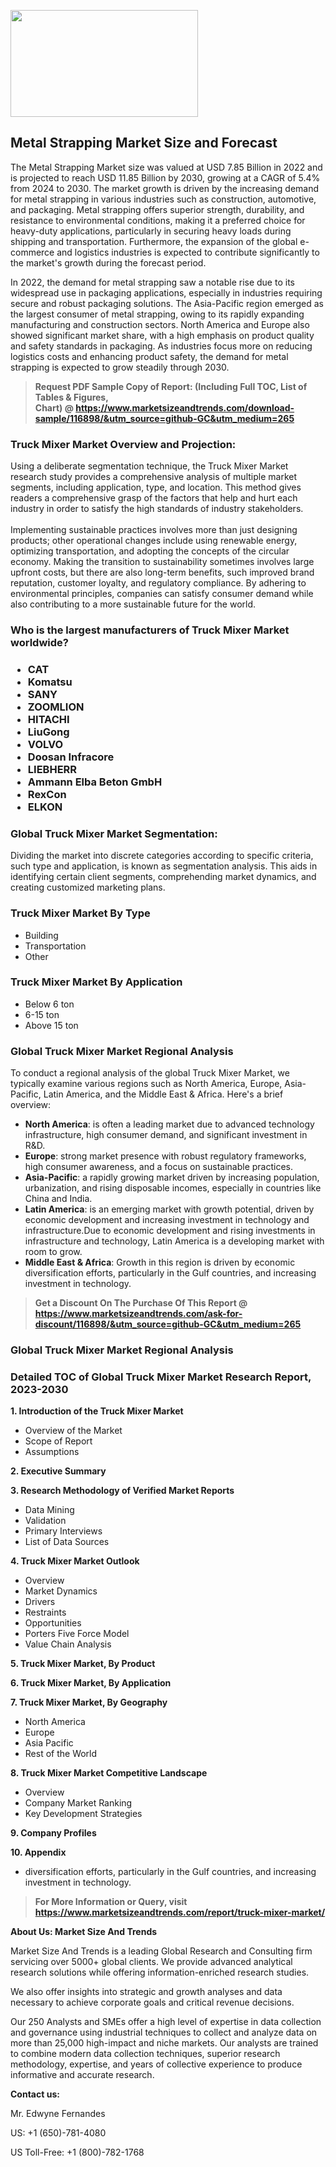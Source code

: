 <p><img class="alignnone size-medium wp-image-20088" src="https://ffe5etoiles.com/wp-content/uploads/2024/12/MST1-300x171.png" alt="" width="300" height="171" /></p><h2>Metal Strapping Market Size and Forecast</h2><p>The Metal Strapping Market size was valued at USD 7.85 Billion in 2022 and is projected to reach USD 11.85 Billion by 2030, growing at a CAGR of 5.4% from 2024 to 2030. The market growth is driven by the increasing demand for metal strapping in various industries such as construction, automotive, and packaging. Metal strapping offers superior strength, durability, and resistance to environmental conditions, making it a preferred choice for heavy-duty applications, particularly in securing heavy loads during shipping and transportation. Furthermore, the expansion of the global e-commerce and logistics industries is expected to contribute significantly to the market's growth during the forecast period.</p><p>In 2022, the demand for metal strapping saw a notable rise due to its widespread use in packaging applications, especially in industries requiring secure and robust packaging solutions. The Asia-Pacific region emerged as the largest consumer of metal strapping, owing to its rapidly expanding manufacturing and construction sectors. North America and Europe also showed significant market share, with a high emphasis on product quality and safety standards in packaging. As industries focus more on reducing logistics costs and enhancing product safety, the demand for metal strapping is expected to grow steadily through 2030.</p></p><blockquote id="" class=""><strong>Request PDF Sample Copy of Report: (Including Full TOC, List of Tables &amp; Figures, Chart)&nbsp;@&nbsp;<strong><a href="https://www.marketsizeandtrends.com/download-sample/116898/&utm_source=github-GC&utm_medium=265" target="_blank">https://www.marketsizeandtrends.com/download-sample/116898/&utm_source=github-GC&utm_medium=265</a></strong></strong></blockquote><h3 id="" class="">Truck Mixer Market&nbsp;Overview and Projection:</h3><p id="" class="">Using a deliberate segmentation technique, the Truck Mixer Market research study provides a comprehensive analysis of multiple market segments, including application, type, and location. This method gives readers a comprehensive grasp of the factors that help and hurt each industry in order to satisfy the high standards of industry stakeholders. <br /> <br />Implementing sustainable practices involves more than just designing products; other operational changes include using renewable energy, optimizing transportation, and adopting the concepts of the circular economy. Making the transition to sustainability sometimes involves large upfront costs, but there are also long-term benefits, such improved brand reputation, customer loyalty, and regulatory compliance. By adhering to environmental principles, companies can satisfy consumer demand while also contributing to a more sustainable future for the world.</p><h3 id="" class="">Who is the largest manufacturers of&nbsp;Truck Mixer Market worldwide?</h3><h3 class=""><p><ul><li>CAT </li><li> Komatsu </li><li> SANY </li><li> ZOOMLION </li><li> HITACHI </li><li> LiuGong </li><li> VOLVO </li><li> Doosan Infracore </li><li> LIEBHERR </li><li> Ammann Elba Beton GmbH </li><li> RexCon </li><li> ELKON</li></ul></p></h3><h3 id="" class="">Global&nbsp;Truck Mixer Market Segmentation:</h3><p id="" class="">Dividing the market into discrete categories according to specific criteria, such type and application, is known as segmentation analysis. This aids in identifying certain client segments, comprehending market dynamics, and creating customized marketing plans.</p><h3 id="" class="">Truck Mixer Market&nbsp;By Type</h3><p><p><ul><li>Building</li><li> Transportation</li><li> Other</p></li></ul></p></p><h3 id="" class="">Truck Mixer Market&nbsp;By Application</h3><p class=""><p><ul><li>Below 6 ton</li><li> 6-15 ton</li><li> Above 15 ton</li></ul></p></p><h3 id="" class="">Global Truck Mixer Market Regional Analysis</h3><p id="" class="">To conduct a regional analysis of the global Truck Mixer Market, we typically examine various regions such as North America, Europe, Asia-Pacific, Latin America, and the Middle East &amp; Africa. Here's a brief overview:</p><ul><li><strong>North America</strong>: is often a leading market due to advanced technology infrastructure, high consumer demand, and significant investment in R&amp;D.</li><li><strong>Europe</strong>: strong market presence with robust regulatory frameworks, high consumer awareness, and a focus on sustainable practices.</li><li><strong>Asia-Pacific</strong>: a rapidly growing market driven by increasing population, urbanization, and rising disposable incomes, especially in countries like China and India.</li><li><strong>Latin America</strong>: is an emerging market with growth potential, driven by economic development and increasing investment in technology and infrastructure.Due to economic development and rising investments in infrastructure and technology, Latin America is a developing market with room to grow.</li><li><strong>Middle East &amp; Africa</strong>: Growth in this region is driven by economic diversification efforts, particularly in the Gulf countries, and increasing investment in technology.</li></ul><blockquote id="" class=""><strong>Get a Discount On The Purchase Of This Report @ <strong><a href="https://www.marketsizeandtrends.com/ask-for-discount/116898/&utm_source=github-GC&utm_medium=265" target="_blank">https://www.marketsizeandtrends.com/ask-for-discount/116898/&utm_source=github-GC&utm_medium=265</a></strong></strong></blockquote><h3 id="" class="">Global Truck Mixer Market Regional Analysis</h3><h3 id="" class="">Detailed TOC of Global Truck Mixer Market Research Report, 2023-2030</h3><p id="" class=""><strong>1. Introduction of the Truck Mixer Market</strong></p><ul><li>Overview of the Market</li><li>Scope of Report</li><li>Assumptions</li></ul><p id="" class=""><strong>2. Executive Summary</strong></p><p id="" class=""><strong>3. Research Methodology of Verified Market Reports</strong></p><ul><li>Data Mining</li><li>Validation</li><li>Primary Interviews</li><li>List of Data Sources</li></ul><p id="" class=""><strong>4. Truck Mixer Market Outlook</strong></p><ul><li>Overview</li><li>Market Dynamics</li><li>Drivers</li><li>Restraints</li><li>Opportunities</li><li>Porters Five Force Model</li><li>Value Chain Analysis</li></ul><p id="" class=""><strong>5. Truck Mixer Market, By Product</strong></p><p id="" class=""><strong>6. Truck Mixer Market, By Application</strong></p><p id="" class=""><strong>7. Truck Mixer Market, By Geography</strong></p><ul><li>North America</li><li>Europe</li><li>Asia Pacific</li><li>Rest of the World</li></ul><p id="" class=""><strong>8. Truck Mixer Market Competitive Landscape</strong></p><ul><li>Overview</li><li>Company Market Ranking</li><li>Key Development Strategies</li></ul><p id="" class=""><strong>9. Company Profiles</strong></p><p id="" class=""><strong>10. Appendix</strong></p><ul><li>diversification efforts, particularly in the Gulf countries, and increasing investment in technology.</li></ul><blockquote id="" class=""><strong>For More Information or Query, visit <strong><strong><a href="https://www.marketsizeandtrends.com/report/truck-mixer-market/" target="_blank">https://www.marketsizeandtrends.com/report/truck-mixer-market/</a></strong></strong></strong></blockquote><p id="" class=""><strong>About Us: Market Size And Trends</strong></p><p id="" class="">Market Size And Trends is a leading Global Research and Consulting firm servicing over 5000+ global clients. We provide advanced analytical research solutions while offering information-enriched research studies.</p><p id="" class="">We also offer insights into strategic and growth analyses and data necessary to achieve corporate goals and critical revenue decisions.</p><p id="" class="">Our 250 Analysts and SMEs offer a high level of expertise in data collection and governance using industrial techniques to collect and analyze data on more than 25,000 high-impact and niche markets. Our analysts are trained to combine modern data collection techniques, superior research methodology, expertise, and years of collective experience to produce informative and accurate research.</p><p id="" class=""><strong>Contact us:</strong></p><p id="" class="">Mr. Edwyne Fernandes</p><p id="" class="">US: +1 (650)-781-4080</p><p id="" class="">US Toll-Free: +1 (800)-782-1768</p>
